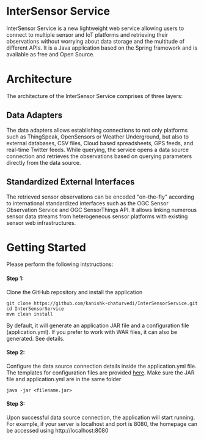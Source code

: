 # InterSensor Service
InterSensor Service is a new lightweight web service allowing users to connect to multiple sensor and IoT platforms and retrieving their observations without worrying about data storage and the multitude of different APIs.  It is a Java application based on the Spring framework and is available as free and Open Source.

# Architecture
The architecture of the InterSensor Service comprises of three layers:
## Data Adapters
The data adapters allows establishing connections to not only platforms such as ThingSpeak, OpenSensors or Weather Underground, but also to external databases, CSV files, Cloud based spreadsheets, GPS feeds, and real-time Twitter feeds. While querying, the service opens a data source connection and retrieves the observations based on querying parameters directly from the data source. 
## Standardized External Interfaces
The retrieved sensor observations can be encoded "on-the-fly" according to international standardized interfaces such as the OGC Sensor Observation Service and OGC SensorThings API. It allows linking numerous sensor data streams from heterogeneous sensor platforms with existing sensor web infrastructures. 

# Getting Started
Please perform the following intstructions:
#### Step 1:
Clone the GitHub repository and install the application
```
git clone https://github.com/kanishk-chaturvedi/InterSensorService.git
cd InterSensorService
mvn clean install
```
By default, it will generate an application JAR file and a configuration file (application.yml). If you prefer to work with WAR files, it can also be generated. See details.

#### Step 2:
Configure the data source connection details inside the application.yml file. The templates for configuration files are provided [here](https://github.com/kanishk-chaturvedi/InterSensorService/tree/master/yamlTemplates).
Make sure the JAR file and application.yml are in the same folder
```
java -jar <filename.jar>
```
#### Step 3:
Upon successful data source connection, the application will start running. For example, if your server is localhost and port is 8080, the homepage can be accessed using http://localhost:8080
